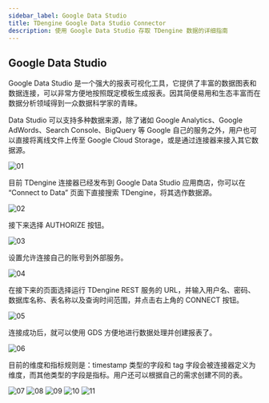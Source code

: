 ```yaml
---
sidebar_label: Google Data Studio
title: TDengine Google Data Studio Connector
description: 使用 Google Data Studio 存取 TDengine 数据的详细指南
---
```


## Google Data Studio

Google Data Studio 是一个强大的报表可视化工具，它提供了丰富的数据图表和数据连接，可以非常方便地按照既定模板生成报表。因其简便易用和生态丰富而在数据分析领域得到一众数据科学家的青睐。

Data Studio 可以支持多种数据来源，除了诸如 Google Analytics、Google AdWords、Search Console、BigQuery 等 Google 自己的服务之外，用户也可以直接将离线文件上传至 Google Cloud Storage，或是通过连接器来接入其它数据源。

![01](gds/gds-01.webp)

目前 TDengine 连接器已经发布到 Google Data Studio 应用商店，你可以在 “Connect to Data” 页面下直接搜索 TDengine，将其选作数据源。

![02](gds/gds-02.png.webp)

接下来选择 AUTHORIZE 按钮。

![03](gds/gds-03.png.webp)

设置允许连接自己的账号到外部服务。

![04](gds/gds-04.png.webp)

在接下来的页面选择运行 TDengine REST 服务的 URL，并输入用户名、密码、数据库名称、表名称以及查询时间范围，并点击右上角的 CONNECT 按钮。

![05](gds/gds-05.png.webp)

连接成功后，就可以使用 GDS 方便地进行数据处理并创建报表了。

![06](gds/gds-06.png.webp)

目前的维度和指标规则是：timestamp 类型的字段和 tag 字段会被连接器定义为维度，而其他类型的字段是指标。用户还可以根据自己的需求创建不同的表。

![07](gds/gds-07.png.webp)
![08](gds/gds-08.png.webp)
![09](gds/gds-09.png.webp)
![10](gds/gds-10.png.webp)
![11](gds/gds-11.png.webp)
